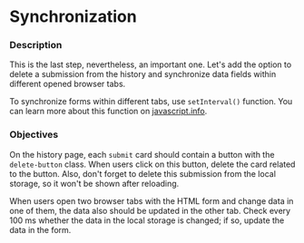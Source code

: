 # Synchronization
<div class="step-text">
<h3 id="description">Description</h3>
<p>This is the last step, nevertheless, an important one. Let's add the option to delete a submission from the history and synchronize data fields within different opened browser tabs.</p>
<p>To synchronize forms within different tabs, use <code class="java">setInterval()</code> function. You can learn more about this function on <a href="https://javascript.info/settimeout-setinterval" rel="noopener noreferrer nofollow" target="_blank">javascript.info</a>.</p>
<h3 id="objectives">Objectives</h3>
<p>On the history page, each <code class="java">submit</code> card should contain a button with the <code class="java">delete-button</code> class. When users click on this button, delete the card related to the button. Also, don't forget to delete this submission from the local storage, so it won't be shown after reloading.</p>
<p>When users open two browser tabs with the HTML form and change data in one of them, the data also should be updated in the other tab. Check every 100 ms whether the data in the local storage is changed; if so, update the data in the form.</p>
</div>
